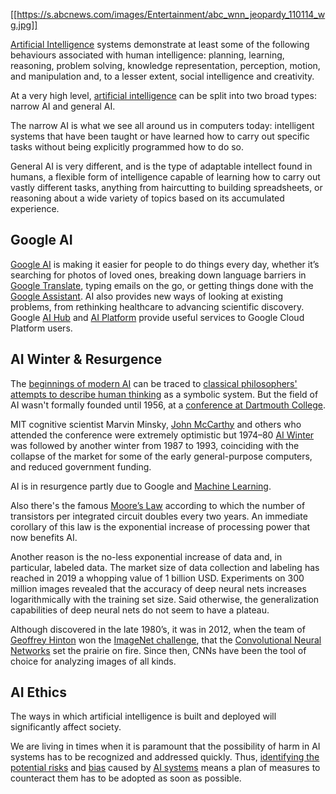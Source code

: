 [[https://s.abcnews.com/images/Entertainment/abc_wnn_jeopardy_110114_wg.jpg]]

[Artificial Intelligence](https://www.zdnet.com/article/what-is-ai-everything-you-need-to-know-about-artificial-intelligence/)   systems demonstrate at least some of the following behaviours associated with human intelligence: planning, learning, reasoning, problem solving, knowledge representation, perception, motion, and manipulation and, to a lesser extent, social intelligence and creativity.

At a very high level, [artificial intelligence](https://docs.paperspace.com/machine-learning/) can be split into two broad types: narrow AI and general AI.

The narrow AI is what we see all around us in computers today: intelligent systems that have been taught or have learned how to carry out specific tasks without being explicitly programmed how to do so.

General AI is very different, and is the type of adaptable intellect found in humans, a flexible form of intelligence capable of learning how to carry out vastly different tasks, anything from haircutting to building spreadsheets, or reasoning about a wide variety of topics based on its accumulated experience. 



## Google  AI

[Google AI](https://ai.google/) is making it easier for people to do things every day, whether it’s searching for photos of loved ones, breaking down language barriers in [Google Translate](https://translate.google.com/), typing emails on the go, or getting things done with the [Google Assistant](https://assistant.google.com/). AI also provides new ways of looking at existing problems, from rethinking healthcare to advancing scientific discovery. Google [AI Hub](AI-Hub) and [AI Platform](AI-Platform) provide useful services to Google Cloud Platform users.

## AI Winter  & Resurgence 


The [beginnings of modern AI](https://www.livescience.com/49007-history-of-artificial-intelligence.html) can be traced to [classical philosophers' attempts to describe human thinking](https://towardsdatascience.com/rise-and-fall-of-symbolic-ai-6b7abd2420f2) as a symbolic system. But the field of AI wasn't formally founded until 1956, at a [conference at Dartmouth College](https://en.m.wikipedia.org/wiki/Dartmouth_workshop).

MIT cognitive scientist Marvin Minsky, [John McCarthy](https://en.m.wikipedia.org/wiki/John_McCarthy_(computer_scientist)) and others who attended the conference were extremely optimistic but 1974–80 [AI Winter](https://towardsdatascience.com/history-of-the-first-ai-winter-6f8c2186f80b) was followed by another winter from 1987 to 1993, coinciding with the collapse of the market for some of the early general-purpose computers, and reduced government funding.

AI is in resurgence partly due to Google and [Machine Learning](Machine-Learning). 
 
Also there's the famous [Moore’s Law](https://en.m.wikipedia.org/wiki/Moore%27s_law) according to which the number of transistors per integrated circuit doubles every two years. An immediate corollary of this law is the exponential increase of processing power that now benefits AI. 

Another reason is the no-less exponential increase of data and, in particular, labeled data. The market size of data collection and labeling has reached in 2019 a whopping value of 1 billion USD. Experiments on 300 million images  revealed that the accuracy of deep neural nets increases logarithmically with the training set size. Said otherwise, the generalization capabilities of deep neural nets do not seem to have a plateau.

Although discovered in the late 1980’s, it was in 2012, when the team of [Geoffrey Hinton](https://en.m.wikipedia.org/wiki/Geoffrey_Hinton) won the [ImageNet challenge](https://image-net.org/challenges/LSVRC/), that the [Convolutional Neural Networks](https://docs.paperspace.com/machine-learning/wiki/convolutional-neural-network-cnn) set the prairie on fire. Since then, CNNs have been the tool of choice for analyzing images of all kinds.


## AI Ethics 

The ways in which artificial intelligence is built and deployed will significantly affect society. 

We are living in times when it is paramount that the possibility of harm in AI systems has to be recognized and addressed quickly. Thus, [identifying the potential risks](https://futureoflife.org/background/benefits-risks-of-artificial-intelligence/)  and [bias](https://www.educative.io/blog/racial-bias-machine-learning-algorithms) caused by [AI systems](http://gendershades.org/) means a plan of measures to counteract them has to be adopted as soon as possible.
